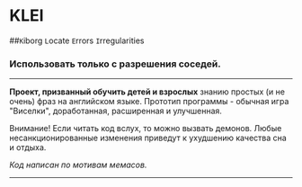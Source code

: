 # KLEI
##`K`iborg `L`ocate `E`rrors `I`rregularities


### Использовать только с разрешения соседей.

____
**Проект, призванный обучить детей и взрослых** знанию простых (и не очень) фраз на английском языке. Прототип программы - обычная игра "Виселки", доработанная, расширенная и улучшенная.

Внимание! Если читать код вслух, то можно вызвать демонов. Любые несанкционированные изменения приведут к ухудшению качества сна и отдыха.

*Код написан по мотивам мемасов.*
____

